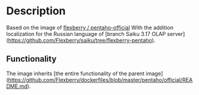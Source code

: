 # Description

Based on the image of [flexberry / pentaho-official](https://hub.docker.com/r/flexberry/pentaho-official)
With the addition localization for the Russian language
 of [branch Saiku 3.17 OLAP server] (https://github.com/Flexberry/saiku/tree/flexberry-pentaho).

## Functionality

The image inherits [the entire functionality of the parent image] (https://github.com/Flexberry/dockerfiles/blob/master/pentaho/official/README.md).

